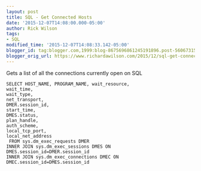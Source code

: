 ```yaml
---
layout: post
title: SQL - Get Connected Hosts
date: '2015-12-07T14:08:00.000-05:00'
author: Rick Wilson
tags:
- SQL
modified_time: '2015-12-07T14:08:33.142-05:00'
blogger_id: tag:blogger.com,1999:blog-8675696861245191896.post-56067315029592535
blogger_orig_url: https://www.richardawilson.com/2015/12/sql-get-connected-hosts.html
---
```


Gets a list of all the connections currently open on SQL  
    
    SELECT HOST_NAME, PROGRAM_NAME, wait_resource, 
    wait_time, 
    wait_type, 
    net_transport, 
    DMER.session_id,
    start_time,
    DMES.status,
    plan_handle,
    auth_scheme,
    local_tcp_port,
    local_net_address 
     FROM sys.dm_exec_requests DMER
    INNER JOIN sys.dm_exec_sessions DMES ON DMES.session_id=DMER.session_id
    INNER JOIN sys.dm_exec_connections DMEC ON DMEC.session_id=DMES.session_id
    

